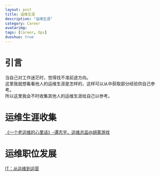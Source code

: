 ```yaml
---
layout: post
title: 运维生涯
description: "运维生涯"
category: Career
avatarimg:
tags: [Career, Ops]
duoshuo: true
---
```


# 引言

当自己对工作迷茫时，觉得找不准前途方向。  
这里我就想看看他人的运维生涯是怎样的，这样可以从中获取部分经验供自己参考。  
所以这里我会不时收集其他人的运维生涯给自己以参考。

# 运维生涯收集

[《一个老运维的心里话》-谭志宇，运维总监@胡莱游戏](http://chuansong.me/n/2303527)  


# 运维职位发展

[IT：从运维到运营](http://www.yunweipai.com/archives/7662.html)  

